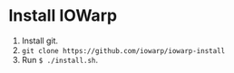 # Install IOWarp

1. Install git.
2. `git clone https://github.com/iowarp/iowarp-install`
3. Run `$ ./install.sh`.

